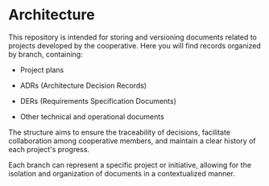 # Architecture

This repository is intended for storing and versioning documents related to projects developed by the cooperative. Here you will find records organized by branch, containing:

- Project plans

- ADRs (Architecture Decision Records)

- DERs (Requirements Specification Documents)

- Other technical and operational documents

The structure aims to ensure the traceability of decisions, facilitate collaboration among cooperative members, and maintain a clear history of each project's progress.

Each branch can represent a specific project or initiative, allowing for the isolation and organization of documents in a contextualized manner.

